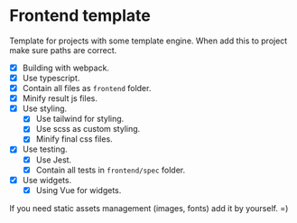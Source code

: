 # Frontend template

Template for projects with some template engine. When add this to project make sure paths are correct.

- [X] Building with webpack.
- [X] Use typescript.
- [X] Contain all files as `frontend` folder.
- [X] Minify result js files.
- [X] Use styling.
  - [X] Use tailwind for styling.
  - [X] Use scss as custom styling.
  - [X] Minify final css files.
- [X] Use testing.
  - [X] Use Jest.
  - [X] Contain all tests in `frontend/spec` folder.
- [X] Use widgets.
  - [X] Using Vue for widgets.

If you need static assets management (images, fonts) add it by yourself. =)
